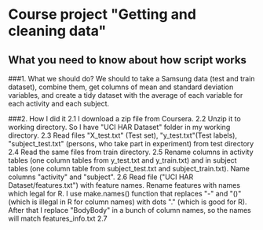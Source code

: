 # Course project "Getting and cleaning data"
## What you need to know about how script works

###1. What we should do? 
We should to take a Samsung data (test and train dataset), combine them, get columns of mean and standard deviation variables, and create a tidy dataset with the average of each variable for each activity and each subject.

###2. How I did it
      2.1 I download a zip file from Coursera. 
      2.2 Unzip it to working directory. So I have "UCI HAR Dataset" folder in my working directory. 
      2.3 Read files "X_test.txt" (Test set), "y_test.txt"(Test labels), "subject_test.txt" (persons, who take part in experiment) from test directory
      2.4 Read the same files from train directory. 
      2.5 Rename columns in activity tables (one column tables from y_test.txt and y_train.txt) and in subject tables (one column table from subject_test.txt and subject_train.txt). Name columns "activity" and "subject".
      2.6 Read file ("UCI HAR Dataset/features.txt") with feature names. Rename features with names which legal for R. I use make.names() function that replaces "-" and "()" (which is illegal in R for column names) with dots "." (which is good for R). After that I replace "BodyBody" in a bunch of column names, so the names will match features_info.txt
      2.7 

